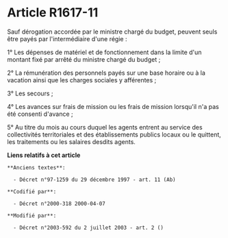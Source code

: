 # Article R1617-11

Sauf dérogation accordée par le ministre chargé du budget, peuvent seuls être payés par l'intermédiaire d'une régie :

1° Les dépenses de matériel et de fonctionnement dans la limite d'un montant fixé par arrêté du ministre chargé du budget ;

2° La rémunération des personnels payés sur une base horaire ou à la vacation ainsi que les charges sociales y afférentes ;

3° Les secours ;

4° Les avances sur frais de mission ou les frais de mission lorsqu'il n'a pas été consenti d'avance ;

5° Au titre du mois au cours duquel les agents entrent au service des collectivités territoriales et des établissements
publics locaux ou le quittent, les traitements ou les salaires desdits agents.

**Liens relatifs à cet article**

	**Anciens textes**:

	  - Décret n°97-1259 du 29 décembre 1997 - art. 11 (Ab)

	**Codifié par**:

	  - Décret n°2000-318 2000-04-07

	**Modifié par**:

	  - Décret n°2003-592 du 2 juillet 2003 - art. 2 ()
